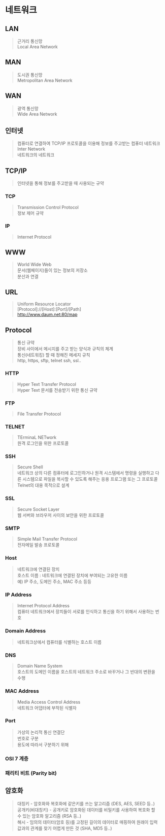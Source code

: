 # 네트워크

## LAN
> 근거리 통신망  
> Local Area Network  

## MAN
> 도시권 통신망  
> Metropolitan Area Network  

## WAN
> 광역 통신망  
> Wide Area Network  

## 인터넷
> 컴퓨터로 연결하여 TCP/IP 프로토콜을 이용해 정보를 주고받는 컴퓨터 네트워크  
> Inter Network  
> 네트워크의 네트워크  

## TCP/IP
> 인터넷을 통해 정보를 주고받을 때 사용되는 규약  

### TCP 
> Transmission Control Protocol  
> 정보 제어 규약

### IP
> Internet Protocol  

## WWW
> World Wide Web  
> 문서(웹페이지)들이 있는 정보의 저장소  
> 분산과 연결  

## URL
> Uniform Resource Locator  
> [Protocol]://[Host]:[Port]/[Path]  
> http://www.daum.net:80/map  

## Protocol 
> 통신 규약  
> 장비 사이에서 메시지를 주고 받는 양식과 규칙의 체계  
> 통신(네트워킹) 할 때 정해진 메세지 규칙  
> http, https, sftp, telnet ssh, ssl..  

### HTTP
> Hyper Text Transfer Protocol  
> Hyper Text 문서를 전송받기 위한 통신 규약  

### FTP
> File Transfer Protocol  

### TELNET 
> TErminaL NETwork  
> 원격 로그인을 위한 프로토콜  

### SSH
> Secure Shell  
> 네트워크 상의 다른 컴퓨터에 로그인하거나 원격 시스템에서 명령을 실행하고 다른 시스템으로 파일을 복사할 수 있도록 해주는 응용 프로그램 또는 그 프로토콜  
> Telnet의 대용 목적으로 설계  

### SSL
> Secure Socket Layer  
> 웹 서버와 브라우저 사이의 보안을 위한 프로토콜  

### SMTP
> Simple Mail Transfer Protocol  
> 전자메일 발송 프로토콜  

### Host
> 네트워크에 연결된 장치  
> 호스트 이름 : 네트워크에 연결된 장치에 부여되는 고유한 이름  
> 예) IP 주소, 도메인 주소, MAC 주소 등등  

### IP Address 
> Internet Protocol Address  
> 컴퓨터 네트워크에서 장치들이 서로를 인식하고 통신을 하기 위해서 사용하는 번호  

### Domain Address
> 네트워크상에서 컴퓨터를 식별하는 호스트 이름  

### DNS
> Domain Name System  
> 호스트의 도메인 이름을 호스트의 네트워크 주소로 바꾸거나 그 반대의 변환을 수행  

### MAC Address
> Media Access Control Address  
> 네트워크 어댑터에 부착된 식별자  

### Port
> 가상의 논리적 통신 연결단  
> 번호로 구분  
> 용도에 따라서 구분하기 위해   

### OSI 7 계층

### 패리티 비트  (Parity bit)

## 암호화
> 대칭키 - 암호화와 복호화에 같은키를 쓰는 알고리즘 (DES, AES, SEED 등..)  
> 공개키(비대칭키) - 공개키로 암호화된 데이터를 비밀키를 사용하여 복호화 할 수 있는 암호화 알고리즘 (RSA 등..)     
> 해시  - 임의의 데이터(암호 등)를 고정된 길이의 데이터로 매핑하여 원래이 입력값과의 관계를 찾기 어렵게 만든 것 (SHA, MD5 등..)     